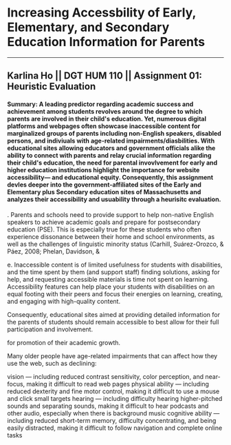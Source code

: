 # Increasing Accessbility of Early, Elementary, and Secondary Education Information for Parents 

--------

## Karlina Ho || DGT HUM 110 || Assignment 01: Heuristic Evaluation

#### Summary: A leading predictor regarding academic success and achievement among students revolves around the degree to which parents are involved in their child's education. Yet, numerous digital platforms and webpages often showcase inaccessible content for marginalized groups of parents including non-English speakers, disabled persons, and indiviuals with age-related impairments/diasbilities. With educational sites allowing educators and government officials alike the ability to connect with parents and relay crucial information regarding their child's education, the need for parental invovlvement for early and higher education institutions highlight the importance for website accessibility— and educational equity. Consequently, this assignment devles deeper into the government-affiliated sites of the Early and Elementary plus Secondary education sites of Massachusetts and analyzes their accessibility and usuability through a heurisitc evaluation. 




 

. Parents and schools need to provide support to help non-native English speakers
to achieve academic goals and prepare for postsecondary education (PSE). This
is especially true for these students who often experience dissonance between
their home and school environments, as well as the challenges of linguistic
minority status (Carhill, Suárez-Orozco, & Páez, 2008; Phelan, Davidson, &


e. Inaccessible content is
of limited usefulness for students with disabilities, and the time spent by
them (and support staff) finding solutions, asking for help, and requesting
accessible materials is time not spent on learning. Accessibility features
can help place your students with disabilities on an equal footing with
their peers and focus their energies on learning, creating, and engaging
with high-quality content.

Consequently, educational sites aimed at providing detailed information for the parents of students should remain accessible to best allow for their full participation and involvement.  

for promotion of their academic growth.    



Many older people have age-related impairments that can affect how they use the web, such as declining:

vision — including reduced contrast sensitivity, color perception, and near-focus, making it difficult to read web pages
physical ability — including reduced dexterity and fine motor control, making it difficult to use a mouse and click small targets
hearing — including difficulty hearing higher-pitched sounds and separating sounds, making it difficult to hear podcasts and other audio, especially when there is background music
cognitive ability — including reduced short-term memory, difficulty concentrating, and being easily distracted, making it difficult to follow navigation and complete online tasks

